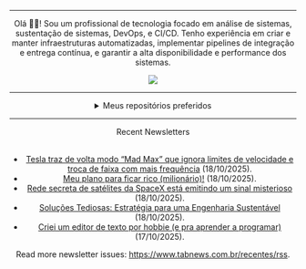 <div align="center">
<hr>
<p>Olá 👋🏾! Sou um profissional de tecnologia focado em análise de sistemas, sustentação de sistemas, DevOps, e CI/CD. Tenho experiência em criar e manter infraestruturas automatizadas, implementar pipelines de integração e entrega contínua, e garantir a alta disponibilidade e performance dos sistemas.</p>
  <img src="https://media.giphy.com/media/yAGIvCiwPJn5C/giphy.gif">
<hr>
  <details>
  <summary>Meus repositórios preferidos</summary>
  <br />
  Alguns dos meus melhores repositórios:
  <br />
<br />
  <ul><li><a href=https://github.com/commitgeist/aluratube target="_blank" rel="noopener noreferrer">commitgeist/aluratube</a> (<b>0</b> ✨ and <b>0</b> 🍴): Aluratube - Desenvolvido durante a imersão React da Alura no final de 2022</li><li><a href=https://github.com/commitgeist/nlw-ia target="_blank" rel="noopener noreferrer">commitgeist/nlw-ia</a> (<b>0</b> ✨ and <b>0</b> 🍴): Projeto desenvolvido durante a NLW IA - Usando a API da OPENAI</li><li><a href=https://github.com/commitgeist/nlw-journey-ia target="_blank" rel="noopener noreferrer">commitgeist/nlw-journey-ia</a> (<b>0</b> ✨ and <b>0</b> 🍴): NLW IA - Agent de viagens usando python + langchain + GPT</li>
<li>More coming soon :).</li>
</ul>
  </details>
  <hr/>
    <summary>Recent Newsletters</summary>
  <br />
  <ul>
    <li><a href=https://www.tabnews.com.br/NewsletterOficial/tesla-traz-de-volta-modo-mad-max-que-ignora-limites-de-velocidade-e-troca-de-faixa-com-mais-frequencia target="_blank" rel="noopener noreferrer">Tesla traz de volta modo “Mad Max” que ignora limites de velocidade e troca de faixa com mais frequência</a> (18/10/2025).</li><li><a href=https://www.tabnews.com.br/pixpeixe/meu-plano-para-ficar-rico-milionario target="_blank" rel="noopener noreferrer">Meu plano para ficar rico (milionário)!</a> (18/10/2025).</li><li><a href=https://www.tabnews.com.br/NewsletterOficial/rede-secreta-de-satelites-da-spacex-esta-emitindo-um-sinal-misterioso target="_blank" rel="noopener noreferrer">Rede secreta de satélites da SpaceX está emitindo um sinal misterioso</a> (18/10/2025).</li><li><a href=https://www.tabnews.com.br/rdeavila/solucoes-tediosas-estrategia-para-uma-engenharia-sustentavel target="_blank" rel="noopener noreferrer">Soluções Tediosas: Estratégia para uma Engenharia Sustentável</a> (18/10/2025).</li><li><a href=https://www.tabnews.com.br/jpdasilva/criei-um-editor-de-texto-por-hobbie-e-pra-aprender-a-programar target="_blank" rel="noopener noreferrer">Criei um editor de texto por hobbie (e pra aprender a programar)</a> (17/10/2025).</li>
  </ul>
<p>Read more newsletter issues: <a href="https://www.tabnews.com.br/recentes/rss">https://www.tabnews.com.br/recentes/rss</a>.</p>
  </details>
